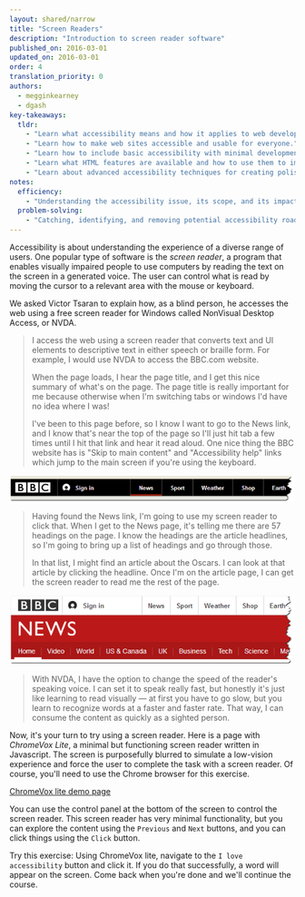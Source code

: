 ```yaml
---
layout: shared/narrow
title: "Screen Readers"
description: "Introduction to screen reader software"
published_on: 2016-03-01
updated_on: 2016-03-01
order: 4
translation_priority: 0
authors:
  - megginkearney
  - dgash
key-takeaways:
  tldr: 
    - "Learn what accessibility means and how it applies to web development."
    - "Learn how to make web sites accessible and usable for everyone."
    - "Learn how to include basic accessibility with minimal development impace."
    - "Learn what HTML features are available and how to use them to improve accessibility."
    - "Learn about advanced accessibility techniques for creating polished accessibility experiences."
notes:
  efficiency:
    - "Understanding the accessibility issue, its scope, and its impact can make you a better web developer."
  problem-solving:
    - "Catching, identifying, and removing potential accessibility roadblocks before they happen can improve your development process and reduce maintenance requirements."
---
```


Accessibility is about understanding the experience of a diverse range of users. One popular type of software is the *screen reader*, a program that enables visually impaired people to use computers by reading the text on the screen in a generated voice. The user can control what is read by moving the cursor to a relevant area with the mouse or keyboard.

We asked Victor Tsaran to explain how, as a blind person, he accesses the web using a free screen reader for Windows called NonVisual Desktop Access, or NVDA.

>I access the web using a screen reader that converts text and UI elements to descriptive text in either speech or braille form. For example, I would use NVDA to access the BBC.com website.
>
>When the page loads, I hear the page title, and I get this nice summary of what's on the page. The page title is really important for me because otherwise when I'm switching tabs or windows I'd have no idea where I was!
>
>I've been to this page before, so I know I want to go to the News link, and I know that's near the top of the page so I'll just hit tab a few times until I hit that link and hear it read aloud. One nice thing the BBC website has is "Skip to main content" and "Accessibility help" links which jump to the main screen if you're using the keyboard.

![BBC menu 1](imgs/bbcmenu1.png)

>Having found the News link, I'm going to use my screen reader to click that. When I get to the News page, it's telling me there are 57 headings on the page. I know the headings are the article headlines, so I'm going to bring up a list of headings and go through those.
>
>In that list, I might find an article about the Oscars. I can look at that article by clicking the headline. Once I'm on the article page, I can get the screen reader to read me the rest of the page.

![BBC menu 2](imgs/bbcmenu2.png)

>With NVDA, I have the option to change the speed of the reader's speaking voice. I can set it to speak really fast, but honestly it's just like learning to read visually &mdash; at first you have to go slow, but you learn to recognize words at a faster and faster rate. That way, I can consume the content as quickly as a sighted person.

Now, it's your turn to try using a screen reader. Here is a page with *ChromeVox Lite*, a minimal but functioning screen reader written in Javascript. The screen is purposefully blurred to simulate a low-vision experience and force the user to complete the task with a screen reader. Of course, you'll need to use the Chrome browser for this exercise.

[ChromeVox lite demo page](http://robdodson.github.io/udacity-a11y/lesson3-semantics-built-in/02-chromevox-lite/)

You can use the control panel at the bottom of the screen to control the screen reader. This screen reader has very minimal functionality, but you can explore the content using the `Previous` and `Next` buttons, and you can click things using the `Click` button.

Try this exercise: Using ChromeVox lite, navigate to the `I love accessibility` button and click it. If you do that successfully, a word will appear on the screen. Come back when you're done and we'll continue the course.

